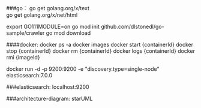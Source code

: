 ###go：
go get golang.org/x/text  
go get golang.org/x/net/html

export GO111MODULE=on
go mod init github.com/dlstonedl/go-sample/crawler
go mod download

####docker:
docker ps -a
docker images
docker start {containerId}
docker stop {containerId}
docker rm {containerId}
docker logs {containerId}
docker rmi {imageId}

docker run -d -p 9200:9200 -e "discovery.type=single-node" elasticsearch:7.0.0

###elasticsearch:
localhost:9200

###architecture-diagram: 
starUML

